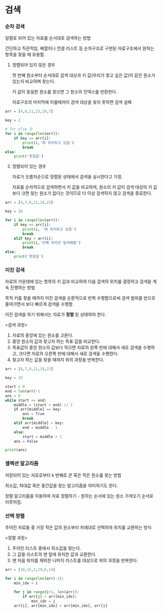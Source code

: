 # 검색

### 순차 검색

일렬로 되어 있는 자료를 순서대로 검색하는 방법

간단하고 직관적임. 배열이나 연결 리스트 등 순차구조로 구현된 자료구조에서 원하는 항목을 찾을 때 유용함.

1. 정렬되어 있지 않은 경우

   첫 번째 원소부터 순서대로 검색 대상과 키 값(우리가 찾고 싶은 값)이 같은 원소가 있는지 비교하며 찾는다.

   키 값이 동일한 원소를 찾으면 그 원소의 인덱스를 반환한다.

   자료구조의 마지막에 이를때까지 검색 대상을 찾지 못하면 검색 실패


```python
arr = [4,9,11,23,19,7]

key = 2

# for-else 문
for i in range(len(arr)):
    if key == arr[i]:
        print(i,'에 위치하고 있음')
        break
else:
    print('못찾음')
```

2. 정렬되어 있는 경우

   자료가 오름차순으로 정렬된 상태에서 검색을 실시한다고 가정.

   자료를 순차적으로 검색하면서 키 값을 비교하여, 원소의 키 값이 검색 대상의 키 값보다 크면 찾는 원소가 없다는 것이므로 더 이상 검색하지 않고 검색을 종료한다.

```python
arr = [4,7,9,11,19,23]

key = 10

for i in range(len(arr)):
    if key == arr[i]:
        print(i, '에 위치하고 있음')
        break
    elif key < arr[i]:
        print(i,'번째 까지만 탐색해봄')
        break
else:
    print('못찾음')
```



### 이진 검색

자료의 가운데에 있는 항목의 키 값과 비교하여 다음 검색의 위치를 결정하고 검색을 계속 진행하는 방법

목적 키를 찾을 때까지 이진 검색을 순환적으로 반복 수행함으로써 검색 범위를 반으로 줄여가면서 보다 빠르게 검색을 수행함.

이진 검색을 하기 위해서는 자료가 **정렬** 된 상태여야 한다.

<검색 과정>

1. 자료의 중앙에 있는 원소를 고른다.
2. 중앙 원소의 값과 찾고자 하는 목표 값을 비교한다.
3. 목표값이 중앙 원소의 값보다 작으면 자료의 왼쪽 반에 대해서 새로 검색을 수행하고, 크다면 자료의 오른쪽 반에 대해서 새로 검색을 수행한다.
4. 찾고자 하는 값을 찾을 때까지 위의 과정을 반복한다.



```python
arr = [4,7,9,11,19,23]

key = 19

start = 0
end = len(arr)-1
ans = 0
while start <= end:
    middle = (start + end) // 2
    if arr[middle] == key:
        ans = True
        break
    elif arr[middle] > key:
        end = middle - 1
    else:
        start = middle + 1
    ans = False

print(ans)
```





### 셀렉션 알고리즘

저장되어 있는 자료로부터 k 번째로 큰 혹은 작은 원소를 찾는 방법

최소값, 최대값 혹은 중간값을 찾는 알고리즘을 의미하기도 한다.

정렬 알고리즘을 이용하여 자료 정렬하기 - 원하는 순서에 있는 원소 가져오기 순서로 이루어짐.



### 선택 정렬

주어진 자료들 중 가장 작은 값의 원소부터 차례대로 선택하여 위치를 교환하는 방식

<정렬 과정>

1. 주어진 리스트 중에서 최소값을 찾는다.
2. 그 값을 리스트의 맨 앞에 위치한 값과 교환한다.
3. 맨 처음 위치를 제외한 나머지 리스트를 대상으로 위의 과정을 반복한다.

```python
arr = [10,15,2,19,6,14]

for i in range(len(arr)-1):
    min_idx = i
    
    for j in range(i+1, len(arr)):
        if arr[j] < arr[min_idx]:
            min_idx = j
    arr[i], arr[min_idx] = arr[min_idx], arr[i]
```

